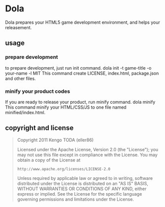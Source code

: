 # Dola
Dola prepares your HTML5 game development environment, and helps your releasement.

## usage
### prepare development
to prepare development, just run init command.
    dola init -t game-title -o your-name -l MIT
This command create LICENSE, index.html, package.json
and other files.


### minify your product codes
If you are ready to release your product, run minify command.
    dola minify
This command minify your HTML/CSS/JS to one file named
minified/index.html.


## copyright and license

> Copyright 2011 Kengo TODA (eller86)
> 
> Licensed under the Apache License, Version 2.0 (the "License");
> you may not use this file except in compliance with the License.
> You may obtain a copy of the License at
> 
>     http://www.apache.org/licenses/LICENSE-2.0
> 
> Unless required by applicable law or agreed to in writing, software
> distributed under the License is distributed on an "AS IS" BASIS,
> WITHOUT WARRANTIES OR CONDITIONS OF ANY KIND, either express or implied.
> See the License for the specific language governing permissions and
> limitations under the License.
